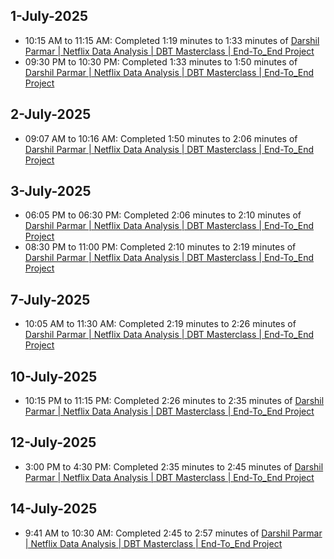## 1-July-2025

- 10:15 AM to 11:15 AM: Completed 1:19 minutes to 1:33 minutes of [Darshil Parmar | Netflix Data Analysis | DBT Masterclass | End-To_End Project](https://youtu.be/zZVQluYDwYY?si=SmK2IQv5Dtb6mWCt)
- 09:30 PM to 10:30 PM: Completed 1:33 minutes to 1:50 minutes of [Darshil Parmar | Netflix Data Analysis | DBT Masterclass | End-To_End Project](https://youtu.be/zZVQluYDwYY?si=SmK2IQv5Dtb6mWCt)

## 2-July-2025
- 09:07 AM to 10:16 AM: Completed 1:50 minutes to 2:06 minutes of [Darshil Parmar | Netflix Data Analysis | DBT Masterclass | End-To_End Project](https://youtu.be/zZVQluYDwYY?si=SmK2IQv5Dtb6mWCt)

## 3-July-2025
- 06:05 PM to 06:30 PM: Completed 2:06 minutes to 2:10 minutes of [Darshil Parmar | Netflix Data Analysis | DBT Masterclass | End-To_End Project](https://youtu.be/zZVQluYDwYY?si=SmK2IQv5Dtb6mWCt)
- 08:30 PM to 11:00 PM: Completed 2:10 minutes to 2:19 minutes of [Darshil Parmar | Netflix Data Analysis | DBT Masterclass | End-To_End Project](https://youtu.be/zZVQluYDwYY?si=SmK2IQv5Dtb6mWCt)

## 7-July-2025
- 10:05 AM to 11:30 AM: Completed 2:19 minutes to 2:26 minutes of [Darshil Parmar | Netflix Data Analysis | DBT Masterclass | End-To_End Project](https://youtu.be/zZVQluYDwYY?si=SmK2IQv5Dtb6mWCt)

## 10-July-2025
- 10:15 PM to 11:15 PM: Completed 2:26 minutes to 2:35 minutes of [Darshil Parmar | Netflix Data Analysis | DBT Masterclass | End-To_End Project](https://youtu.be/zZVQluYDwYY?si=SmK2IQv5Dtb6mWCt)

## 12-July-2025
- 3:00 PM to 4:30 PM: Completed 2:35 minutes to 2:45 minutes of [Darshil Parmar | Netflix Data Analysis | DBT Masterclass | End-To_End Project](https://youtu.be/zZVQluYDwYY?si=SmK2IQv5Dtb6mWCt)

## 14-July-2025
- 9:41 AM to 10:30 AM: Completed 2:45 to 2:57 minutes of [Darshil Parmar | Netflix Data Analysis | DBT Masterclass | End-To_End Project](https://youtu.be/zZVQluYDwYY?si=SmK2IQv5Dtb6mWCt)